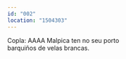 ```yaml
---
id: "002"
location: "1504303"
---
```


Copla:
AAAA Malpica ten no seu porto  
barquiños de velas brancas.
